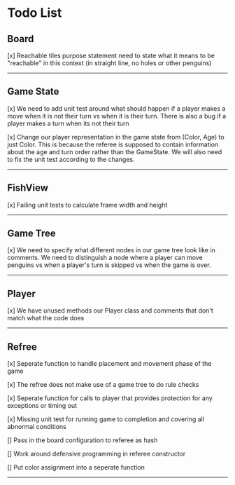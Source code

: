 # Todo List

## Board

[x] Reachable tiles purpose statement need to state what it means to be "reachable" in this context
(in straight line, no holes or other penguins)

---

## Game State

[x] We need to add unit test around what should happen if a player makes a move when it is not their turn
vs when it is their turn. There is also a bug if a player makes a turn when its not their turn

[x] Change our player representation in the game state from (Color, Age) to just Color. This is because the referee is supposed to contain information about the age and turn order rather than the GameState. We will also need to fix the unit test according to the changes.

---

## FishView

[x] Failing unit tests to calculate frame width and height

---

## Game Tree

[x] We need to specify what different nodes in our game tree look like in comments. We need to distinguish
 a node where a player can move penguins vs when a player's turn is skipped vs when the game is over.

---

## Player

[x] We have unused methods our Player class and comments that don't match what the code does

---

## Refree

[x] Seperate function to handle placement and movement phase of the game

[x] The refree does not make use of a game tree to do rule checks

[x] Seperate function for calls to player that provides protection for any exceptions or timing out

[x] Missing unit test for running game to completion and covering all abnormal conditions

[] Pass in the board configuration to referee as hash

[] Work around defensive programming in referee constructor

[] Put color assignment into a seperate function

---
